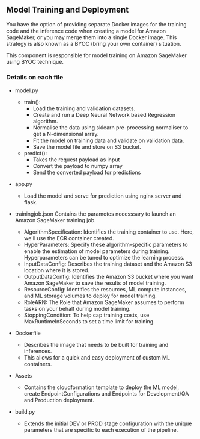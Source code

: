 ## Model Training and Deployment
You have the option of providing separate Docker images for the training code and the inference code when creating a model for Amazon SageMaker, or you may merge them into a single Docker image. This strategy is also known as a BYOC (bring your own container) situation.

This component is responsible for model training on Amazon SageMaker using BYOC technique.

### Details on each file
* model.py 
    * train(): 
        * Load the training and validation datasets.
        * Create and run a Deep Neural Network based Regression algorithm.
        * Normalise the data using sklearn pre-processing normaliser to get a N-dimensional array.
        * Fit the model on training data and validate on validation data.
        * Save the model file and store on S3 bucket.
    * predict(): 
        * Takes the request payload as input
        * Convert the payload to numpy array
        * Send the converted payload for predictions

* app.py
    * Load the model and serve for prediction using nginx server and flask.

* trainingjob.json
    Contains the parametes necesssary to launch an Amazon SageMaker training job.
    * AlgorithmSpecification: Identifies the training container to use. Here, we'll use the ECR container created.
    * HyperParameters: Specify these algorithm-specific parameters to enable the estimation of model parameters during training. Hyperparameters can be tuned to optimize the learning process.
    * InputDataConfig: Describes the training dataset and the Amazon S3 location where it is stored.
    * OutputDataConfig: Identifies the Amazon S3 bucket where you want Amazon SageMaker to save the results of model training.
    * ResourceConfig: Identifies the resources, ML compute instances, and ML storage volumes to deploy for model training.
    * RoleARN: The Role that Amazon SageMaker assumes to perform tasks on your behalf during model training. 
    * StoppingCondition: To help cap training costs, use MaxRuntimeInSeconds to set a time limit for training. 

* Dockerfile
    * Describes the image that needs to be built for training and inferences.
    * This allows for a quick and easy deployment of custom ML containers.

* Assets
    * Contains the cloudformation template to deploy the ML model, create EndpointConfigurations and Endpoints for Development/QA and Production deployment.

* build.py
    * Extends the initial DEV or PROD stage configuration with the unique parameters that are specific to each execution of the pipeline.